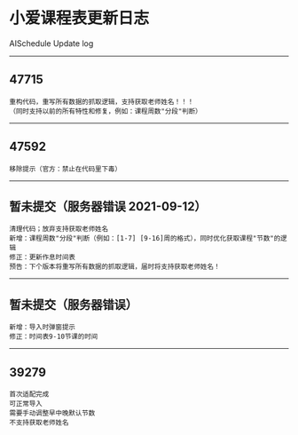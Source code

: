 # 小爱课程表更新日志

AISchedule Update log

---
## 47715
    重构代码，重写所有数据的抓取逻辑，支持获取老师姓名！！！
    （同时支持以前的所有特性和修复，例如：课程周数"分段"判断）
---
## 47592
    移除提示（官方：禁止在代码里下毒）
---
## 暂未提交（服务器错误 2021-09-12）
    清理代码；放弃支持获取老师姓名
    新增：课程周数"分段"判断（例如：[1-7] [9-16]周的格式），同时优化获取课程"节数"的逻辑
    修正：更新作息时间表
    预告：下个版本将重写所有数据的抓取逻辑，届时将支持获取老师姓名！
---
## 暂未提交（服务器错误）
    新增：导入时弹窗提示
    修正：时间表9-10节课的时间
---
## 39279
    首次适配完成
    可正常导入
    需要手动调整早中晚默认节数
    不支持获取老师姓名